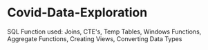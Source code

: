 # Covid-Data-Exploration

SQL Function used:
Joins, CTE's, Temp Tables, Windows Functions, Aggregate Functions, Creating Views, Converting Data Types
